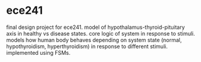 # ece241
final design project for ece241.
model of hypothalamus-thyroid-pituitary axis in healthy vs disease states.
core logic of system in response to stimuli.
models how human body behaves depending on system state (normal, hypothyroidism, hyperthyroidism) in response to different stimuli.
implemented using FSMs.
